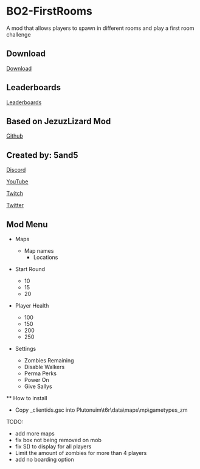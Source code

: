 # BO2-FirstRooms
 A mod that allows players to spawn in different rooms and play a first room challenge

## Download
[Download](https://www.mediafire.com/file/ddy59wfv2r663oh/BO2-FirstRooms.zip/file)

## Leaderboards
[Leaderboards](https://docs.google.com/spreadsheets/d/1eY93xGNydtTuZEoO-EQ-Qwj_ben_gRoHoEOYNFGGhXE/edit#gid=0)

## Based on JezuzLizard Mod

[Github](https://github.com/JezuzLizard/Custom-Starting-Room-Mod-For-BO2)

## Created by: 5and5

[Discord](https://discord.gg/Z44Vnjd)

[YouTube](https://www.youtube.com/user/Zomb0s4life)

[Twitch](https://twitch.tv/5and5)

[Twitter](https://twitter.com/5and55)

## Mod Menu

* Maps
    * Map names
        * Locations

* Start Round
    * 10
    * 15
    * 20

* Player Health
    * 100
    * 150
    * 200
    * 250

* Settings
    * Zombies Remaining
    * Disable Walkers
    * Perma Perks
    * Power On
    * Give Sallys

** How to install
- Copy _clientids.gsc into Plutonuim\t6r\data\maps\mp\gametypes_zm

TODO:
- add more maps
- fix box not being removed on mob
- fix S() to display for all players
- Limit the amount of zombies for more than 4 players
- add no boarding option